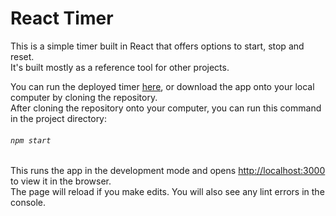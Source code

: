 # React Timer

This is a simple timer built in React that offers options to start, stop and reset.<br> It's built mostly as a reference tool for other projects. 

You can run the deployed timer [here](https://secret-spire-98673.herokuapp.com/), or download the app onto your local computer by cloning the repository.<br>
After cloning the repository onto your computer, you can run this command in the project directory:

###### `npm start`

This runs the app in the development mode and opens [http://localhost:3000](http://localhost:3000) to view it in the browser.<br>
The page will reload if you make edits. You will also see any lint errors in the console.
